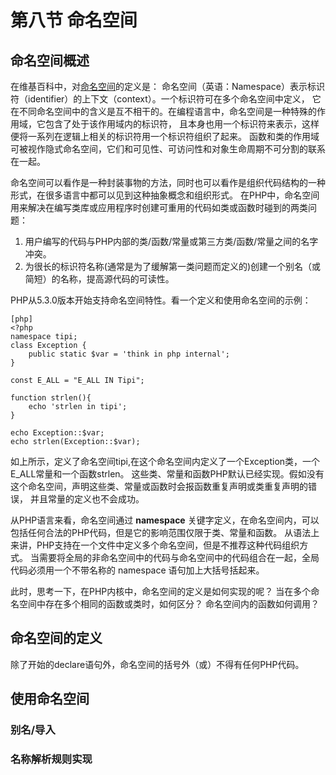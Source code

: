 # 第八节 命名空间

## 命名空间概述
在维基百科中，对[命名空间](http://zh.wikipedia.org/wiki/%E5%91%BD%E5%90%8D%E7%A9%BA%E9%97%B4)的定义是：
命名空间（英语：Namespace）表示标识符（identifier）的上下文（context）。一个标识符可在多个命名空间中定义，
它在不同命名空间中的含义是互不相干的。在编程语言中，命名空间是一种特殊的作用域，它包含了处于该作用域内的标识符，
且本身也用一个标识符来表示，这样便将一系列在逻辑上相关的标识符用一个标识符组织了起来。
函数和类的作用域可被视作隐式命名空间，它们和可见性、可访问性和对象生命周期不可分割的联系在一起。

命名空间可以看作是一种封装事物的方法，同时也可以看作是组织代码结构的一种形式，在很多语言中都可以见到这种抽象概念和组织形式。
在PHP中，命名空间用来解决在编写类库或应用程序时创建可重用的代码如类或函数时碰到的两类问题：

1. 用户编写的代码与PHP内部的类/函数/常量或第三方类/函数/常量之间的名字冲突。
1. 为很长的标识符名称(通常是为了缓解第一类问题而定义的)创建一个别名（或简短）的名称，提高源代码的可读性。

PHP从5.3.0版本开始支持命名空间特性。看一个定义和使用命名空间的示例：

    [php]
	<?php
    namespace tipi;
    class Exception {
        public static $var = 'think in php internal';
    }

    const E_ALL = "E_ALL IN Tipi";

    function strlen(){
        echo 'strlen in tipi';
    }

    echo Exception::$var;
    echo strlen(Exception::$var);

如上所示，定义了命名空间tipi,在这个命名空间内定义了一个Exception类，一个E_ALL常量和一个函数strlen。
这些类、常量和函数PHP默认已经实现。假如没有这个命名空间，声明这些类、常量或函数时会报函数重复声明或类重复声明的错误，
并且常量的定义也不会成功。

从PHP语言来看，命名空间通过 **namespace** 关键字定义，在命名空间内，可以包括任何合法的PHP代码，但是它的影响范围仅限于类、常量和函数。
从语法上来讲，PHP支持在一个文件中定义多个命名空间，但是不推荐这种代码组织方式。
当需要将全局的非命名空间中的代码与命名空间中的代码组合在一起，全局代码必须用一个不带名称的 namespace 语句加上大括号括起来。

此时，思考一下，在PHP内核中，命名空间的定义是如何实现的呢？
当在多个命名空间中存在多个相同的函数或类时，如何区分？
命名空间内的函数如何调用？

## 命名空间的定义

除了开始的declare语句外，命名空间的括号外（或）不得有任何PHP代码。

## 使用命名空间

### 别名/导入

### 名称解析规则实现

